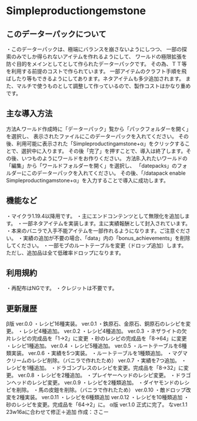 # Simpleproductiongemstone

## このデーターパックについて

・このデーターパックは、極端にバランスを崩さないようにしつつ、
一部の探索のみでしか得られないアイテムを作れるようにして、
ワールドの極限拡張を防ぐ目的をメインとしてとして作られたデーターパックです。
その為、ＴＴ等を利用する前提のコストで作られています。
一部アイテムのクラフト手順を飛ばしたり等もできるようにしてあります。ネタアイテムも多少追加されます。
また、マルチで使うものとして調整して作っているので、製作コストはかなり重めです。

## 主な導入方法

方法A.ワールド作成時に「データーパック」覧から「パックフォルダーを開く」を選択し、
	表示されたファイルにこのデーターパックを入れてください。
	その後、利用可能に表示された「Simpleproductingamstone+α」をクリックすることで、選択中に入ります。
	その後「完了」を押すことで、導入は終了します。その後、いつものようにワールドをお作りください。
方法B.入れたいワールドの「編集」から「ワールドフォルダーを開く」を選択し、
	「datepacks」のフォルダーにこのデーターパックを入れてください。
	その後、「/datapack enable Simpleproductingamstone+α」を入力することで導入に成功します。

## 機能など

・マイクラ1.19.4以降用です。
・主にエンドコンテンツとして無限化を追加します。
・一部ネタアイテムを実装します。主に実績報酬として封入されています。
・本来のバニラで入手不能アイテムを一部作れるようになります。ご注意ぐださい。
・実績の追加が不要の場合、「data」内の「bonus_achievements」を削除してください。
・一部モブのルートテーブルを変更（ドロップ追加）します。ただし、追加品は全て低確率ドロップになります。

## 利用規約

・再配布はNGです。
・クレジットは不要です。

## 更新履歴

β版
ver.0.0
・レシピ16種実装。
ver.0.1
・鉄原石、金原石、銅原石のレシピを変更。
・レシピ4種追加。
ver.0.2
・レシピ4種追加。
ver.0.3
・ネザライトの欠片レシピの完成品を「1→2」に変更
・砂のレシピの完成品を「8→64」に変更
・レシピ1種追加。
ver.0.4
・レシピ5種追加。
ver.0.5
・ルートテーブルを6種類実装。
ver.0.6
・実績を5つ実装。
・ルートテーブルを1種類追加。
・マグマクリームのレシピ削除。（バニラで作れたため）
ver.0.7
・実績を7つ追加。
・レシピを1種追加。
・ドラゴンブレスのレシピを変更。完成品を「8→32」に変更。
ver.0.8
・レシピを2種追加。
・プレイヤーヘッドのレシピ変更。
・ドラゴンヘッドのレシピ変更。
ver.0.9
・レシピを2種類追加。
・ダイヤモンドのレシピを削除。
・馬の皮鎧を削除。（バニラで作れたため）
ver.0.10
・敵ドロップ改変を2種実装。
ver.0.11
・レシピを6種類追加
ver.0.12
・レシピを10種類追加
・砂のレシピを変更。完成品を「64→2」に。
α版
ver.1.0
正式に完了。
なver.1.1
23w16aに合わせて修正＋追加
作成：さこー
